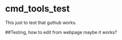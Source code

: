 # cmd_tools_test
This just to test that guthub works. 

##Testing, how to edit from webpage
maybe it works?
